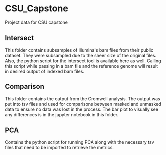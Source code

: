 # CSU_Capstone
Project data for CSU capstone


## Intersect
This folder contains subsamples of Illumina's bam files from their public dataset. They were subsampled due to the sheer size of the original files. Also, the python script for the intersect tool is available here as well. Calling this script while passing in a bam file and the reference genome will result in desired output of indexed bam files.

## Comparison
This folder contains the output from the Cromwell analysis. The output was put into tsv files and used for comparisons between masked and unmasked data to ensure no data was lost in the process. The bar plot to visually see any differences is in the jupyter notebook in this folder.

## PCA
Contains the python script for running PCA along with the necessary tsv files that need to be imported to retrieve the metrics.
